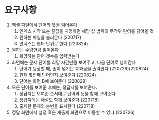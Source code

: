 # 요구사항

1. 엑셀 파일에서 단어와 뜻을 읽어온다
    1) 인덱스 시작 또는 끝값을 지정하면 해당 값 범위의 무작위 단어를 긁어올 것
    2) 원하는 파일을 불러온다 (220717)
    3) 인덱스는 챕터 단위로 한다 (220824)
2. 원하는 수량만큼 읽어온다
    1) 희망하는 단어 갯수를 입력받는다
3. 화면에는 문제 단어를 희망 시간만큼 보여주고, 다음 단어로 넘어간다
    1) 단어가 등장할 때, 종이 넘기는 효과음을 출력한다 (220726)(220824)
    2) 현재 몇번째 단어인지 보여준다 (220824)
    3) 단어는 화면 B에 보여준다 (220829)
4. 모든 단어를 보여준 후에는, 정답지를 보여준다.
    1) 정답지는 보여준 순서대로 단어와 뜻을 함께 보여준다.
    2) 정답지에는 해설도 함께 보여준다 (220718)
    3) 출제한 문제의 순번을 표시한다 (220718)
5. 정답 화면에서 설정 혹은 재출제 화면으로 이동할 수 있다 (220726)
